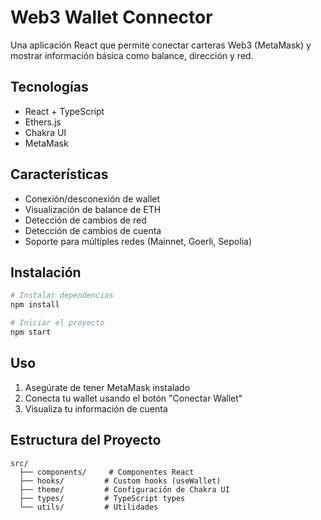 # Web3 Wallet Connector

Una aplicación React que permite conectar carteras Web3 (MetaMask) y mostrar información básica como balance, dirección y red.

## Tecnologías

- React + TypeScript
- Ethers.js
- Chakra UI
- MetaMask

## Características

- Conexión/desconexión de wallet
- Visualización de balance de ETH
- Detección de cambios de red
- Detección de cambios de cuenta
- Soporte para múltiples redes (Mainnet, Goerli, Sepolia)

## Instalación

```bash
# Instalar dependencias
npm install

# Iniciar el proyecto
npm start
```

## Uso

1. Asegúrate de tener MetaMask instalado
2. Conecta tu wallet usando el botón "Conectar Wallet"
3. Visualiza tu información de cuenta

## Estructura del Proyecto

```
src/
  ├── components/     # Componentes React
  ├── hooks/         # Custom hooks (useWallet)
  ├── theme/         # Configuración de Chakra UI
  ├── types/         # TypeScript types
  └── utils/         # Utilidades
```